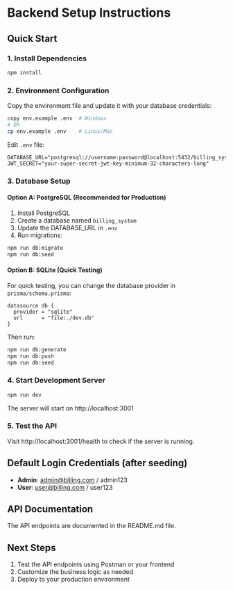 # Backend Setup Instructions

## Quick Start

### 1. Install Dependencies
```bash
npm install
```

### 2. Environment Configuration
Copy the environment file and update it with your database credentials:
```bash
copy env.example .env  # Windows
# OR
cp env.example .env    # Linux/Mac
```

Edit `.env` file:
```env
DATABASE_URL="postgresql://username:password@localhost:5432/billing_system"
JWT_SECRET="your-super-secret-jwt-key-minimum-32-characters-long"
```

### 3. Database Setup

#### Option A: PostgreSQL (Recommended for Production)
1. Install PostgreSQL
2. Create a database named `billing_system`
3. Update the DATABASE_URL in `.env`
4. Run migrations:
```bash
npm run db:migrate
npm run db:seed
```

#### Option B: SQLite (Quick Testing)
For quick testing, you can change the database provider in `prisma/schema.prisma`:
```prisma
datasource db {
  provider = "sqlite"
  url      = "file:./dev.db"
}
```

Then run:
```bash
npm run db:generate
npm run db:push
npm run db:seed
```

### 4. Start Development Server
```bash
npm run dev
```

The server will start on http://localhost:3001

### 5. Test the API
Visit http://localhost:3001/health to check if the server is running.

## Default Login Credentials (after seeding)
- **Admin**: admin@billing.com / admin123
- **User**: user@billing.com / user123

## API Documentation
The API endpoints are documented in the README.md file.

## Next Steps
1. Test the API endpoints using Postman or your frontend
2. Customize the business logic as needed
3. Deploy to your production environment
